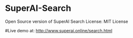 # SuperAI-Search
Open Source version of SuperAI Search
License: MIT License

#Live demo at: http://www.superai.online/search.html
